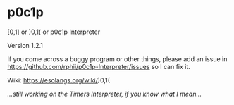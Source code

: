 # p0c1p

\[0,1\] or )0,1( or p0c1p Interpreter

Version 1.2.1

If you come across a buggy program or other things, please add an issue in https://github.com/rphii/p0c1p-Interpreter/issues so I can fix it.

Wiki: https://esolangs.org/wiki/)0,1(

_...still working on the Timers Interpreter, if you know what I mean..._
